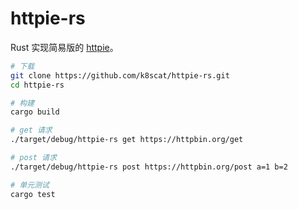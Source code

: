 # httpie-rs

Rust 实现简易版的 [httpie](https://github.com/httpie/httpie)。

```bash
# 下载
git clone https://github.com/k8scat/httpie-rs.git
cd httpie-rs

# 构建
cargo build

# get 请求
./target/debug/httpie-rs get https://httpbin.org/get

# post 请求
./target/debug/httpie-rs post https://httpbin.org/post a=1 b=2

# 单元测试
cargo test
```
